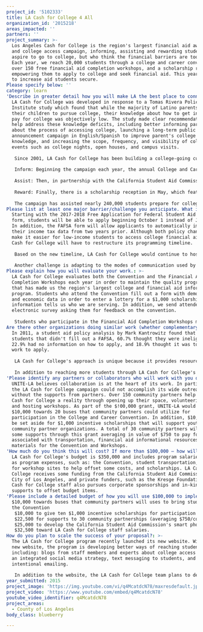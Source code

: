 ```yaml
---
project_id: '5102333'
title: LA Cash for College 4 All
organization_id: '2015218'
areas_impacted: ''
partners: ''
project_summary: >-
  Los Angeles Cash for College is the region's largest financial aid awareness
  and college access campaign, informing, assisting and rewarding students, who
  aspire to go to college, but who think the financial barriers are too great.
  Each year, we reach 20,000 students through a college and career convention,
  over 150 free financial aid completion workshops, and a scholarship reception,
  empowering them to apply to college and seek financial aid. This year, we hope
  to increase aid students secure.
Please specify below: ''
category: learn
'Describe in greater detail how you will make LA the best place to connect:': >-
  LA Cash for College was developed in response to a Tomas Rivera Policy
  Institute study which found that while the majority of Latino parents wanted
  their children to pursue college, their knowledge about how to get into and
  pay for college was objectively low. The study made clear recommendations to
  help address these knowledge deficits, including better informing parents
  about the process of accessing college, launching a long-term public services
  announcement campaign in English/Spanish to improve parent's college
  knowledge, and increasing the scope, frequency, and visibility of college
  events such as college nights, open houses, and campus visits.
   
   Since 2001, LA Cash for College has been building a college-going culture in L.A. using a three-pronged approach of 1) informing students and families about college preparation and financing their education, 2) assisting them in applying for aid, and 3) rewarding positive behaviors like applying for aid. Each step of the way, students and their parents are encouraged to pursue their college aspirations.
   
   Inform: Beginning the campaign each year, the annual College and Career Convention is designed to help participants understand the accessibility of college, features expert-led presentations on college life and academic preparation, interactive career demonstrations, information sessions about scholarships and other financial aid, as well as an Exhibition Hall of local, state and national college and university admissions recruiters.
   
   Assist: Then, in partnership with the California Student Aid Commission, LA Cash for College hosts over 150 free annual workshops that assist students and families complete their financial aid applications from January 1st to March 2nd. Workshops are conducted with a wide network of community partners and trained volunteers from colleges, universities and businesses to provide one-on-one assistance to help students complete the FAFSA, the California Dream Act application, Pell and Cal grants. Eligible students qualify for up to $18,000 and free financial aid they never have to pay back.
   
   Reward: Finally, there is a scholarship reception in May, which features prominent guest speakers and local elected officials, to award a limited number of $1,000 incentive scholarships to participating students from the Convention or a Workshop.
   
   The campaign has assisted nearly 240,000 students prepare for college, apply for financial aid and secure $3.3 million in scholarships.
Please list at least one major barrier/challenge you anticipate. What is your strategy for overcoming these obstacles?: >-
  Starting with the 2017-2018 Free Application for Federal Student Aid (FAFSA)
  form, students will be able to apply beginning October 1 instead of January 1.
  In addition, the FAFSA form will allow applicants to automatically import
  their income tax data from two years prior. Although both policy changes will
  make it easier for low-income students to access college financial aid, LA
  Cash for College will have to restructure its programming timeline.
   
   Based on the new timeline, LA Cash for College would continue to host the Convention in October, but would begin giving the financial aid completion workshops in October instead of January. The workshops would go from a 2-month period to a 5-month period, extending staff time and program resources dedicated to coordinating them.
   
   Another challenge is adapting to the modes of communication used by students to consume information. Last year, CSAC launched a smart phone app offering financial aide resources that we would like to build on.
Please explain how you will evaluate your work.: >-
  LA Cash for College evaluates both the Convention and the Financial Aid
  Completion Workshops each year in order to maintain the quality programming
  that has made us the region's largest college and financial aid information
  program. Students who attend the Convention fill out a form with demographic
  and economic data in order to enter a lottery for a $1,000 scholarship. This
  information tells us who we are serving. In addition, we send attendees an
  electronic survey asking them for feedback on the convention.
   
   Students who participate in the Financial Aid Completion Workshops must complete an Exit Survey, which is sent to the CSAC to be eligible for the $1,000 scholarship lottery. The surveys inform our program on the quality of the workshops and areas of the workshops that can be improved. The survey also allows students to request follow-up help if they were unable to complete either their FAFSA or California Dream Act application at the workshop.
Are there other organizations doing similar work (whether complementary or competitive)? What is unique about your proposed approach?: >-
  In 2011, a student aid policy analysis by Mark Kantrowitz found that of the
  students that didn't fill out a FAFSA, 60.7% thought they were ineligible,
  22.9% had no information on how to apply, and 18.9% thought it was too much
  work to apply.
   
   LA Cash for College's approach is unique because it provides resources and builds capacity locally, greatly enhancing other organizations' capacity to inform and assist Los Angeles students, exponentially increasing the amount of students who are impacted by the LA Cash for College program.
   
   In addition to reaching more students through LA Cash for College's extensive network of partners, the program incentivizes student participation by offering students an opportunity to win a $1,000 for attending the Convention or completing a FAFSA application at a free Financial Aid Completion Workshop.
'Please identify any partners or collaborators who will work with you on this project. How much of the $100,000 grant award will each partner receive?': >-
  UNITE-LA believes collaboration is at the heart of its work. In particular,
  the LA Cash for College campaign could not accomplish its wide outreach
  without the supports from partners. Over 150 community partners help make LA
  Cash for College a reality through opening up their space, volunteering time
  and hosting workshops. As part of the $!00,000 grant, UNITE-LA would set aside
  $10,000 towards 20 buses that community partners could utilize for
  participation in the College and Career Convention. In addition, $10,000 would
  be set aside for $1,000 incentive scholarships that will support youth from 10
  community partner organizations. A total of 30 community partners will receive
  some supports through this grant averaging in value of $750 to pay for costs
  associated with transportation, financial aid informational resources, and
  materials for the Convention and Workshops.
'How much do you think this will cost? If more than $100,000 – how will you cover the additional costs?': >-
  LA Cash for College's budget is $350,000 and includes program salaries as well
  as program expenses, such as: the Convention, student transportation, stipends
  for workshop sites to help offset some costs, and scholarships. LA Cash for
  College receives some funding from the California Student Aid Commission, the
  City of Los Angeles, and private funders, such as the Kresge Foundation. LA
  Cash for College staff also pursues corporate sponsorships and in-kind
  supports to offset budget items.
'Please include a detailed budget of how you will use $100,000 to implement this project.': >-
  $10,000 towards buses that community partners will uses to bring students to
  the Convention
   $10,000 to give ten $1,000 incentive scholarships for participation in the Convention
   $22,500 for supports to 30 community partnerships (averaging $750/community partner) that would pay for transportation to the Convention, supplies for the Financial Aid Completion Workshops, and resources throughout the year
   $25,000 to develop the California Student Aid Commission's smart phone application, which was recently launched but doesn't incorporate local information. LA Cash for College would like to develop the app further to include information about where and when LA Cash for College Financial Aid Completion Workshops are being held, a schedule of events happening during the College and Career Convention, and college and financial aid information and resources that can directly be accessed throughout the year.
   $32,500 toward LA Cash for College staff salaries.
How do you plan to scale the success of your proposal?: >-
  The LA Cash for College program recently launched its new website. With the
  new website, the program is developing better ways of reaching students,
  including: blogs from staff members and experts about college access issues,
  an integrated social media strategy, text messaging to students, and
  intentional emailing.
   
   In addition to the website, the LA Cash for College team plans to develop the California Student Aid Commission's smart phone app by linking to the LA Cash for College Campaign. Understanding the ways in which students consume information today, the app will attract more students, give us the ability to measure which resources are most useful to them, and guide our future information and assistance strategies. The application will also allow our program to attract, organize and coordinate volunteers.
year_submitted: 2015
project_image: 'https://img.youtube.com/vi/q4McatdcN78/maxresdefault.jpg'
project_video: 'https://www.youtube.com/embed/q4McatdcN78'
youtube_video_identifier: q4McatdcN78
project_areas:
  - County of Los Angeles
body_class: blueberry

---
```

